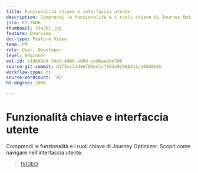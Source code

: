 ```yaml
---
title: Funzionalità chiave e interfaccia utente
description: Comprendi le funzionalità e i ruoli chiave di Journey Optimizer. Scopri come navigare nell’interfaccia utente.
jira: KT-7606
thumbnail: 334201.jpg
feature: Overview
doc-type: Feature Video
team: PM
role: User, Developer
level: Beginner
exl-id: e1d846ed-34ed-44bb-ad69-cedbaaebe706
source-git-commit: 81f5cc22d46f89ee1c7164a92988311ca6036b8b
workflow-type: ht
source-wordcount: '42'
ht-degree: 100%

---
```


# Funzionalità chiave e interfaccia utente

Comprendi le funzionalità e i ruoli chiave di Journey Optimizer. Scopri come navigare nell’interfaccia utente.

>[!VIDEO](https://video.tv.adobe.com/v/334201?quality=12&learn=on)
